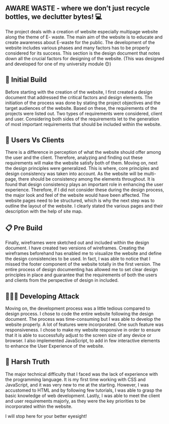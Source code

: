 ## AWARE WASTE - where we don’t just recycle bottles, we declutter bytes! 💻
The project deals with a creation of website especially multipage website along the theme of E- waste. 
The main aim of the website is to educate and create awareness about E-waste for the public. 
The development of the website includes various phases and many factors has to be properly considered for its success. 
This section is the design document that notes down all the crucial factors for designing of the website. 
(This was designed and developed for one of my university module 😊)

## 🔗 Initial Build 
Before starting with the creation of the website, I first created a design document that addressed the critical factors and design elements.
The initiation of the process was done by stating the project objectives and the target audiences of the website. 
Based on these, the requirements of the projects were listed out. Two types of requirements were considered, client and user. 
Considering both sides of the requirements let to the generation of most important requirements that should be included within the website.

## 🤼 Users Vs Clients 
There is a difference in perception of what the website should offer among the user and the client. 
Therefore, analyzing and finding out these requirements will make the website satisfy both of them. 
Moving on, next the design principles were generalized. This is where, core principles and design consistency was taken into account. 
As the website will be multi-page, there should be consistency among the elements throughout. 
It is found that design consistency plays an important role in enhancing the user experience. 
Therefore, if I did not consider these during the design process, the major look and feel of the website would have been affected.
The website pages need to be structured, which is why the next step was to outline the layout of the website.
I clearly stated the various pages and their description with the help of site map. 

## 📋 Pre Build 
Finally, wireframes were sketched out and included within the design document. I have created two versions of wireframes.
Creating the wireframes beforehand has enabled me to visualize the website and define the design consistencies to be used. 
In fact, I was able to notice that I missed the footer component of the website totally in the first version. 
The entire process of design documenting has allowed me to set clear design principles in place and guarantee that the requirements of both the users and clients from the perspective of design in included.

## 👩🏻‍💻 Developing Attack 
Moving on, the development process was a little tedious compared to design process.
I chose to code the entire website following the design document.
The process was time-consuming but I was able to develop the website properly.
A lot of features were incorporated. One such feature was responsiveness.
I chose to make my website responsive in order to ensure that it is able to successfully adjust to the screen size of any device or browser.
I also implemented JavaScript, to add in few interactive elements to enhance the User Experience of the website. 

## 🥺 Harsh Truth 
The major technical difficulty that I faced was the lack of experience with the programming language.
It is my first time working with CSS and JavaScript, and it was very new to me at the starting. 
However, I was accustomed to HTML and by following few tutorials, I was able to grasp the basic knowledge of web development. 
Lastly, I was able to meet the client and user requirements majorly, as they were the key priorities to be incorporated within the website. 

I will stop here for your better eyesight!



